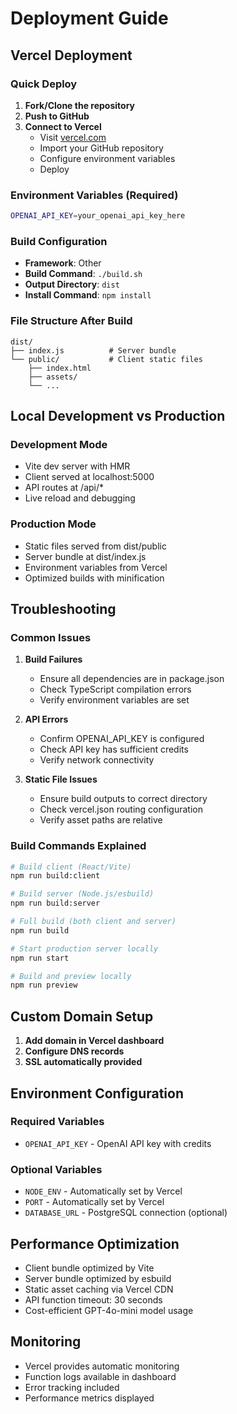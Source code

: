 # Deployment Guide

## Vercel Deployment

### Quick Deploy
1. **Fork/Clone the repository**
2. **Push to GitHub**
3. **Connect to Vercel**
   - Visit [vercel.com](https://vercel.com)
   - Import your GitHub repository
   - Configure environment variables
   - Deploy

### Environment Variables (Required)
```bash
OPENAI_API_KEY=your_openai_api_key_here
```

### Build Configuration
- **Framework**: Other
- **Build Command**: `./build.sh`
- **Output Directory**: `dist`
- **Install Command**: `npm install`

### File Structure After Build
```
dist/
├── index.js          # Server bundle
└── public/           # Client static files
    ├── index.html
    ├── assets/
    └── ...
```

## Local Development vs Production

### Development Mode
- Vite dev server with HMR
- Client served at localhost:5000
- API routes at /api/*
- Live reload and debugging

### Production Mode
- Static files served from dist/public
- Server bundle at dist/index.js
- Environment variables from Vercel
- Optimized builds with minification

## Troubleshooting

### Common Issues

1. **Build Failures**
   - Ensure all dependencies are in package.json
   - Check TypeScript compilation errors
   - Verify environment variables are set

2. **API Errors**
   - Confirm OPENAI_API_KEY is configured
   - Check API key has sufficient credits
   - Verify network connectivity

3. **Static File Issues**
   - Ensure build outputs to correct directory
   - Check vercel.json routing configuration
   - Verify asset paths are relative

### Build Commands Explained

```bash
# Build client (React/Vite)
npm run build:client

# Build server (Node.js/esbuild)
npm run build:server

# Full build (both client and server)
npm run build

# Start production server locally
npm run start

# Build and preview locally
npm run preview
```

## Custom Domain Setup

1. **Add domain in Vercel dashboard**
2. **Configure DNS records**
3. **SSL automatically provided**

## Environment Configuration

### Required Variables
- `OPENAI_API_KEY` - OpenAI API key with credits

### Optional Variables
- `NODE_ENV` - Automatically set by Vercel
- `PORT` - Automatically set by Vercel
- `DATABASE_URL` - PostgreSQL connection (optional)

## Performance Optimization

- Client bundle optimized by Vite
- Server bundle optimized by esbuild
- Static asset caching via Vercel CDN
- API function timeout: 30 seconds
- Cost-efficient GPT-4o-mini model usage

## Monitoring

- Vercel provides automatic monitoring
- Function logs available in dashboard
- Error tracking included
- Performance metrics displayed